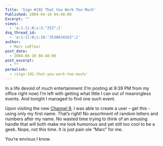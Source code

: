 ```yaml
---
Title: 'Sign #192 That You Work Too Much'
Published: 2004-04-10 04:48:00
Excerpt: ""
views:
  - 'a:1:{i:0;s:3:"252";}'
dsq_thread_id:
  - 'a:1:{i:0;s:10:"3538634163";}'
author:
  - Marc LaFleur
post_date:
  - 2004-04-10 04:48:00
post_excerpt:
  - ""
permalink:
  - /sign-192-that-you-work-too-much/
---
```

<div class="Section1"> <p>In a life devoid of much entertainment (I&rsquo;m posting at 9:39 PM from my office right now) I&rsquo;m left with getting what little I can out of meaningless events. And tonight I managed to find one such event.</p> <p>Upon visiting the new <a href="http://channel9.msdn.com/">Channel 9</a>, I was able to create a user &ndash; get this - using only my first name. That&rsquo;s right! No assortment of random letters and numbers after my name. No wasted time trying to think of an amusing handle that will both make me look humorous and yet still too cool to be a geek. Nope, not this time. It is just pain ole &ldquo;Marc&rdquo; for me.</p> <p>You&rsquo;re envious I know.</p> <p>&nbsp;</p> <p>&nbsp;</p></div>